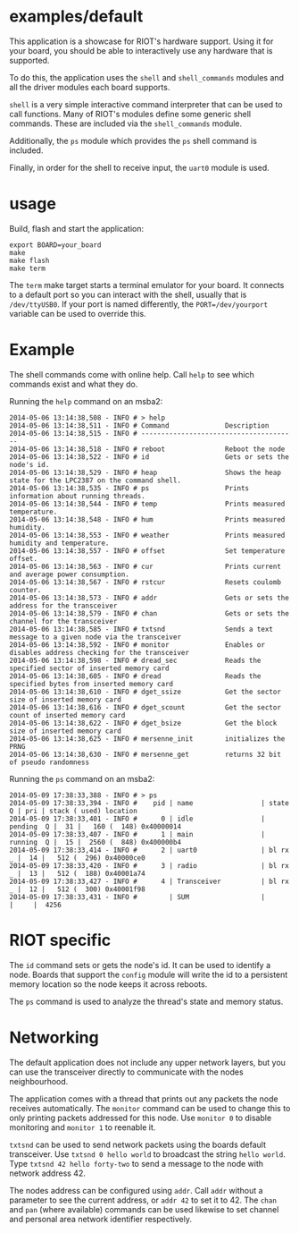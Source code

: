 examples/default
================
This application is a showcase for RIOT's hardware support. Using it
for your board, you should be able to interactively use any hardware
that is supported.

To do this, the application uses the `shell` and `shell_commands`
modules and all the driver modules each board supports.

`shell` is a very simple interactive command interpreter that can be
used to call functions.  Many of RIOT's modules define some generic
shell commands. These are included via the `shell_commands` module.

Additionally, the `ps` module which provides the `ps` shell command is
included.

Finally, in order for the shell to receive input, the `uart0` module
is used.


usage
=====

Build, flash and start the application:
```
export BOARD=your_board
make
make flash
make term
```

The `term` make target starts a terminal emulator for your board. It
connects to a default port so you can interact with the shell, usually
that is `/dev/ttyUSB0`. If your port is named differently, the
`PORT=/dev/yourport` variable can be used to override this.


Example
=======

The shell commands come with online help. Call `help` to see which commands
exist and what they do.

Running the `help` command on an msba2:
```
2014-05-06 13:14:38,508 - INFO # > help
2014-05-06 13:14:38,511 - INFO # Command              Description
2014-05-06 13:14:38,515 - INFO # ---------------------------------------
2014-05-06 13:14:38,518 - INFO # reboot               Reboot the node
2014-05-06 13:14:38,522 - INFO # id                   Gets or sets the node's id.
2014-05-06 13:14:38,529 - INFO # heap                 Shows the heap state for the LPC2387 on the command shell.
2014-05-06 13:14:38,535 - INFO # ps                   Prints information about running threads.
2014-05-06 13:14:38,544 - INFO # temp                 Prints measured temperature.
2014-05-06 13:14:38,548 - INFO # hum                  Prints measured humidity.
2014-05-06 13:14:38,553 - INFO # weather              Prints measured humidity and temperature.
2014-05-06 13:14:38,557 - INFO # offset               Set temperature offset.
2014-05-06 13:14:38,563 - INFO # cur                  Prints current and average power consumption.
2014-05-06 13:14:38,567 - INFO # rstcur               Resets coulomb counter.
2014-05-06 13:14:38,573 - INFO # addr                 Gets or sets the address for the transceiver
2014-05-06 13:14:38,579 - INFO # chan                 Gets or sets the channel for the transceiver
2014-05-06 13:14:38,585 - INFO # txtsnd               Sends a text message to a given node via the transceiver
2014-05-06 13:14:38,592 - INFO # monitor              Enables or disables address checking for the transceiver
2014-05-06 13:14:38,598 - INFO # dread_sec            Reads the specified sector of inserted memory card
2014-05-06 13:14:38,605 - INFO # dread                Reads the specified bytes from inserted memory card
2014-05-06 13:14:38,610 - INFO # dget_ssize           Get the sector size of inserted memory card
2014-05-06 13:14:38,616 - INFO # dget_scount          Get the sector count of inserted memory card
2014-05-06 13:14:38,622 - INFO # dget_bsize           Get the block size of inserted memory card
2014-05-06 13:14:38,625 - INFO # mersenne_init        initializes the PRNG
2014-05-06 13:14:38,630 - INFO # mersenne_get         returns 32 bit of pseudo randomness
```

Running the `ps` command on an msba2:

```
2014-05-09 17:38:33,388 - INFO # > ps
2014-05-09 17:38:33,394 - INFO #    pid | name                 | state    Q | pri | stack ( used) location
2014-05-09 17:38:33,401 - INFO #      0 | idle                 | pending  Q |  31 |   160 (  148) 0x40000014
2014-05-09 17:38:33,407 - INFO #      1 | main                 | running  Q |  15 |  2560 (  848) 0x400000b4
2014-05-09 17:38:33,414 - INFO #      2 | uart0                | bl rx    _ |  14 |   512 (  296) 0x40000ce0
2014-05-09 17:38:33,420 - INFO #      3 | radio                | bl rx    _ |  13 |   512 (  188) 0x40001a74
2014-05-09 17:38:33,427 - INFO #      4 | Transceiver          | bl rx    _ |  12 |   512 (  300) 0x40001f98
2014-05-09 17:38:33,431 - INFO #        | SUM                  |            |     |  4256
```

RIOT specific
=============

The `id` command sets or gets the node's id. It can be used to
identify a node. Boards that support the `config` module will write
the id to a persistent memory location so the node keeps it across
reboots.

The `ps` command is used to analyze the thread's state and memory
status.


Networking
==========

The default application does not include any upper network layers, but
you can use the transceiver directly to communicate with the nodes
neighbourhood.

The application comes with a thread that prints out any packets the
node receives automatically.  The `monitor` command can be used to
change this to only printing packets addressed for this node.  Use
`monitor 0` to disable monitoring and `monitor 1` to reenable it.

`txtsnd`  can be used to send network packets using the boards default
transceiver.  Use `txtsnd 0 hello world` to broadcast the string
`hello world`.  Type `txtsnd 42 hello forty-two` to send a message to
the node with network address 42.

The nodes address can be configured using `addr`.  Call `addr` without
a parameter to see the current address, or `addr 42` to set it to 42.
The `chan` and `pan` (where available) commands can be used likewise
to set channel and personal area network identifier respectively.
